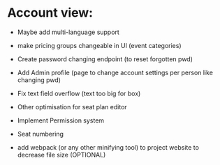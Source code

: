 # Account view:
- Maybe add multi-language support

- make pricing groups changeable in UI (event categories)

- Create password changing endpoint (to reset forgotten pwd)
- Add Admin profile (page to change account settings per person like changing pwd)


- Fix text field overflow (text too big for box)
- Other optimisation for seat plan editor


- Implement Permission system

- Seat numbering


- add webpack (or any other minifying tool) to project website to decrease file size (OPTIONAL)